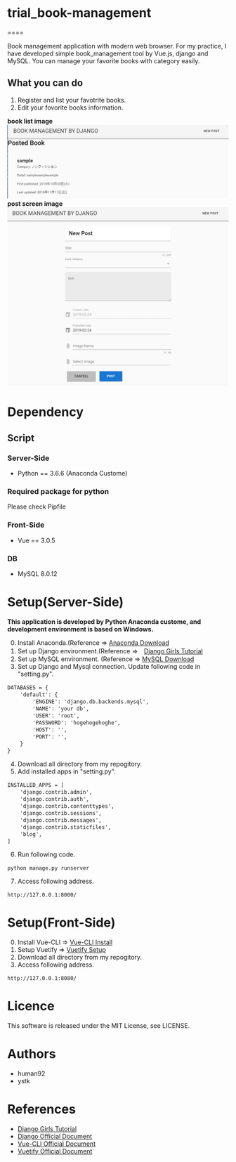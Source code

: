 # trial_book-management
====

Book management application with modern web browser.
For my practice, I have developed simple book_management tool by Vue.js, django and MySQL.
You can manage your favorite books with category easily.

## What you can do

1. Register and list your favotrite books.
2. Edit your fovorite books information.

**book list image**
![md](img/list_screen.PNG)
**post screen  image**
![md](img/post_screen.PNG)

# Dependency

## Script

### Server-Side
* Python == 3.6.6 (Anaconda Custome)

### Required package for python

Please check Pipfile

### Front-Side

* Vue == 3.0.5

### DB

* MySQL 8.0.12

# Setup(Server-Side)

**This application is developed by Python Anaconda custome, and development environment is based on Windows.**

0. Install Anaconda.(Reference ⇒ [Anaconda Download](https://www.anaconda.com/download/)
1. Set up Django environment.(Reference ⇒　[Django Girls Tutorial](https://tutorial.djangogirls.org/ja/)
2. Set up MySQL environment. (Reference ⇒ [MySQL Download](https://www.mysql.com/jp/downloads/)
3. Set up Django and Mysql connection. Update following code in "setting.py".
```
DATABASES = {
    'default': {
        'ENGINE': 'django.db.backends.mysql',
        'NAME': 'your db',  
        'USER': 'root',  
        'PASSWORD': 'hogehogehoghe',  
        'HOST': '', 
        'PORT': '', 
    }
}
```
4. Download all directory from my repogitory.
5. Add installed apps in "setting.py".
```
INSTALLED_APPS = [
    'django.contrib.admin',
    'django.contrib.auth',
    'django.contrib.contenttypes',
    'django.contrib.sessions',
    'django.contrib.messages',
    'django.contrib.staticfiles',
    'blog',
]
```
6. Run following code.
```
python manage.py runserver
```
7. Access following address.
```
http://127.0.0.1:8000/
```

# Setup(Front-Side)
0. Install Vue-CLI ⇒ [Vue-CLI Install](https://cli.vuejs.org/guide/installation.html)
1. Setup Vuetify ⇒ [Vuetify Setup](https://vuetifyjs.com/ja/getting-started/quick-start)
2. Download all directory from my repogitory.
3. Access following address.
```
http://127.0.0.1:8080/
```

# Licence
This software is released under the MIT License, see LICENSE.

# Authors

* human92
* ystk

# References
* [Django Girls Tutorial](https://tutorial.djangogirls.org/ja/)
* [Django Official Document](https://www.djangoproject.com/)
* [Vue-CLI Official Document](https://cli.vuejs.org/)
* [Vuetify Official Document](https://vuetifyjs.com/ja/)
